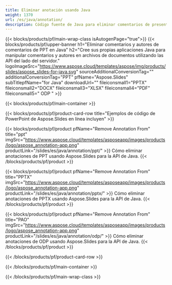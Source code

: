 ```yaml
---
title: Eliminar anotación usando Java
weight: 1370
url: /es/java/annotation/
description: Código fuente de Java para eliminar comentarios de presentación
---
```


{{< blocks/products/pf/main-wrap-class isAutogenPage="true">}}
{{< blocks/products/pf/upper-banner h1="Eliminar comentarios y autores de comentarios de PPT en Java" h2="Cree sus propias aplicaciones Java para manipular comentarios y autores en archivos de documentos utilizando las API del lado del servidor." logoImageSrc="https://www.aspose.cloud/templates/aspose/img/products/slides/aspose_slides-for-java.svg" sourceAdditionalConversionTag="" additionalConversionTag="PPT" pfName="Aspose.Slides" subTitlepfName="for Java" downloadUrl="" fileiconsmall1="PPTX" fileiconsmall2="DOCX" fileiconsmall3="XLSX" fileiconsmall4="PDF" fileiconsmall5=" ODP " >}}

{{< blocks/products/pf/main-container >}}

{{< blocks/products/pf/product-card-row title="Ejemplos de código de PowerPoint de Aspose.Slides en línea incluyen" >}}

{{< blocks/products/pf/product pfName="Remove Annotation From" title="ppt" imgSrc="https://www.aspose.cloud/templates/asposeapp/images/products/logo/aspose_annotation-app.png" productLink="/slides/es/java/annotation/ppt/" >}}
Cómo eliminar anotaciones de PPT usando Aspose.Slides para la API de Java.
{{< /blocks/products/pf/product >}}

{{< blocks/products/pf/product pfName="Remove Annotation From" title="PPTX" imgSrc="https://www.aspose.cloud/templates/asposeapp/images/products/logo/aspose_annotation-app.png" productLink="/slides/es/java/annotation/pptx/" >}}
Cómo eliminar anotaciones de PPTX usando Aspose.Slides para la API de Java.
{{< /blocks/products/pf/product >}}

{{< blocks/products/pf/product pfName="Remove Annotation From" title="PAO" imgSrc="https://www.aspose.cloud/templates/asposeapp/images/products/logo/aspose_annotation-app.png" productLink="/slides/es/java/annotation/odp/" >}}
Cómo eliminar anotaciones de ODP usando Aspose.Slides para la API de Java.
{{< /blocks/products/pf/product >}}

{{< /blocks/products/pf/product-card-row >}}

{{< /blocks/products/pf/main-container >}}
    
{{< /blocks/products/pf/main-wrap-class >}}